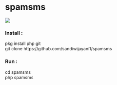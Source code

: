 <div>
<h1>spamsms</h1>
<div>
<img src="#"/>
</div>
<h3>Install :</h3>
pkg install php git<br>
git clone https://github.com/sandiwijayani1/spamsms
<h3>Run :</h3>
cd spamsms<br>
php spamsms
</div>


